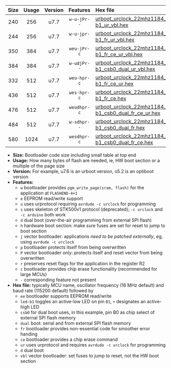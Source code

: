 |Size|Usage|Version|Features|Hex file|
|:-:|:-:|:-:|:-:|:--|
|240|256|u7.7|`w-u-jPr--`|[urboot_urclock_22mhz1184_38400bps_led-b1_ur_vbl.hex](https://raw.githubusercontent.com/stefanrueger/urboot.hex/main/boards/urclock/fcpu_22mhz1184/38400_bps/urboot_urclock_22mhz1184_38400bps_led-b1_ur_vbl.hex)|
|244|256|u7.7|`w-u-jpr--`|[urboot_urclock_22mhz1184_38400bps_led-b1_fr_ur_vbl.hex](https://raw.githubusercontent.com/stefanrueger/urboot.hex/main/boards/urclock/fcpu_22mhz1184/38400_bps/urboot_urclock_22mhz1184_38400bps_led-b1_fr_ur_vbl.hex)|
|350|384|u7.7|`weu-jPr-c`|[urboot_urclock_22mhz1184_38400bps_ee_led-b1_fr_ce_ur_vbl.hex](https://raw.githubusercontent.com/stefanrueger/urboot.hex/main/boards/urclock/fcpu_22mhz1184/38400_bps/urboot_urclock_22mhz1184_38400bps_ee_led-b1_fr_ce_ur_vbl.hex)|
|384|384|u7.7|`w-udjPr--`|[urboot_urclock_22mhz1184_38400bps_led-b1_csb0_dual_ur_vbl.hex](https://raw.githubusercontent.com/stefanrueger/urboot.hex/main/boards/urclock/fcpu_22mhz1184/38400_bps/urboot_urclock_22mhz1184_38400bps_led-b1_csb0_dual_ur_vbl.hex)|
|332|512|u7.7|`weu-hpr-c`|[urboot_urclock_22mhz1184_38400bps_ee_led-b1_fr_ce_ur.hex](https://raw.githubusercontent.com/stefanrueger/urboot.hex/main/boards/urclock/fcpu_22mhz1184/38400_bps/urboot_urclock_22mhz1184_38400bps_ee_led-b1_fr_ce_ur.hex)|
|436|512|u7.7|`wes-hpr-c`|[urboot_urclock_22mhz1184_38400bps_ee_led-b1_fr_ce.hex](https://raw.githubusercontent.com/stefanrueger/urboot.hex/main/boards/urclock/fcpu_22mhz1184/38400_bps/urboot_urclock_22mhz1184_38400bps_ee_led-b1_fr_ce.hex)|
|476|512|u7.7|`weudhpr-c`|[urboot_urclock_22mhz1184_38400bps_ee_led-b1_csb0_dual_fr_ce_ur.hex](https://raw.githubusercontent.com/stefanrueger/urboot.hex/main/boards/urclock/fcpu_22mhz1184/38400_bps/urboot_urclock_22mhz1184_38400bps_ee_led-b1_csb0_dual_fr_ce_ur.hex)|
|484|512|u7.7|`w-sdhpr--`|[urboot_urclock_22mhz1184_38400bps_led-b1_csb0_dual_fr.hex](https://raw.githubusercontent.com/stefanrueger/urboot.hex/main/boards/urclock/fcpu_22mhz1184/38400_bps/urboot_urclock_22mhz1184_38400bps_led-b1_csb0_dual_fr.hex)|
|580|1024|u7.7|`wesdhpr-c`|[urboot_urclock_22mhz1184_38400bps_ee_led-b1_csb0_dual_fr_ce.hex](https://raw.githubusercontent.com/stefanrueger/urboot.hex/main/boards/urclock/fcpu_22mhz1184/38400_bps/urboot_urclock_22mhz1184_38400bps_ee_led-b1_csb0_dual_fr_ce.hex)|

- **Size:** Bootloader code size including small table at top end
- **Usage:** How many bytes of flash are needed, ie, HW boot section or a multiple of the page size
- **Version:** For example, u7.6 is an urboot version, o5.2 is an optiboot version
- **Features:**
  + `w` bootloader provides `pgm_write_page(sram, flash)` for the application at `FLASHEND-4+1`
  + `e` EEPROM read/write support
  + `u` uses urprotocol requiring `avrdude -c urclock` for programming
  + `s` uses skeleton of STK500v1 protocol (deprecated); `-c urclock` and `-c arduino` both work
  + `d` dual boot (over-the-air programming from external SPI flash)
  + `h` hardware boot section: make sure fuses are set for reset to jump to boot section
  + `j` vector bootloader: applications *need to be patched externally*, eg, using `avrdude -c urclock`
  + `p` bootloader protects itself from being overwritten
  + `P` vector bootloader only: protects itself and reset vector from being overwritten
  + `r` preserves reset flags for the application in the register R2
  + `c` bootloader provides chip erase functionality (recommended for large MCUs)
  + `-` corresponding feature not present
- **Hex file:** typically MCU name, oscillator frequency (16 MHz default) and baud rate (115200 default) followed by
  + `ee` bootloader supports EEPROM read/write
  + `led-b1` toggles an active-low LED on pin `B1`, `+` designates an active-high LED
  + `csb0` for dual boot uses, in this example, pin B0 as chip select of external SPI flash memory
  + `dual` boot: serial and from external SPI flash memory
  + `fr` bootloader provides non-essential code for smoother error handing
  + `ce` bootloader provides a chip erase command
  + `ur` uses urprotocol and requires `avrdude -c urclock` for programming
  + `d` dual boot
  + `vbl` vector bootloader: set fuses to jump to reset, not the HW boot section
